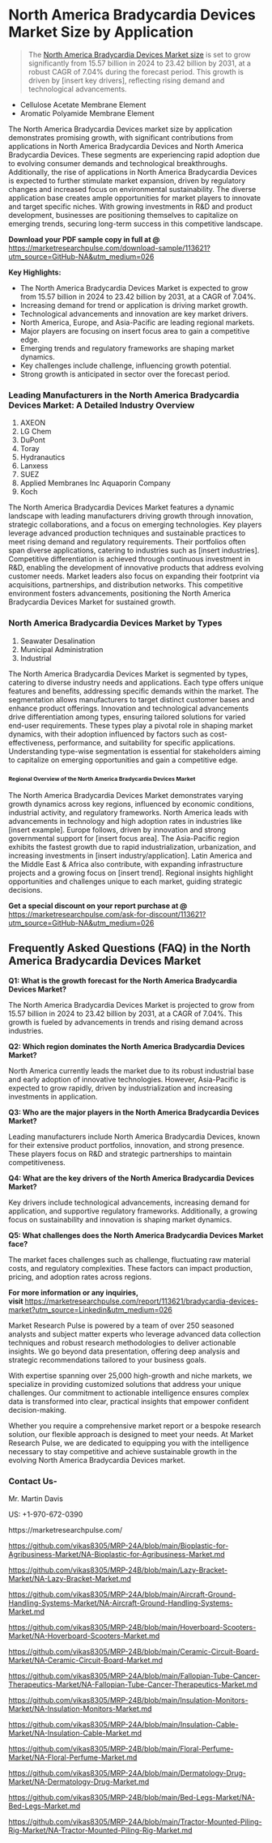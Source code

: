 <h1>North America Bradycardia Devices Market&nbsp;Size by Application</h1><blockquote><p>The <a href="https://marketresearchpulse.com/download-sample/113621?utm_source=GitHub-NA&amp;utm_medium=026">North America Bradycardia Devices Market size</a> is set to grow significantly from 15.57 billion in 2024 to 23.42 billion by 2031, at a robust CAGR of 7.04% during the forecast period. This growth is driven by [insert key drivers], reflecting rising demand and technological advancements.</p></blockquote><ul><li>Cellulose Acetate Membrane Element<li> Aromatic Polyamide Membrane Element</li></ul><p>The North America Bradycardia Devices market size by application demonstrates promising growth, with significant contributions from applications in North America Bradycardia Devices and North America Bradycardia Devices. These segments are experiencing rapid adoption due to evolving consumer demands and technological breakthroughs. Additionally, the rise of applications in North America Bradycardia Devices is expected to further stimulate market expansion, driven by regulatory changes and increased focus on environmental sustainability. The diverse application base creates ample opportunities for market players to innovate and target specific niches. With growing investments in R&D and product development, businesses are positioning themselves to capitalize on emerging trends, securing long-term success in this competitive landscape.</p><p><strong>Download your PDF sample copy in full at @ </strong><a href="https://marketresearchpulse.com/download-sample/113621?utm_source=GitHub-NA&amp;utm_medium=026">https://marketresearchpulse.com/download-sample/113621?utm_source=GitHub-NA&amp;utm_medium=026</a></p><p><strong>Key Highlights: </strong></p><ul><li>The North America Bradycardia Devices Market is expected to grow from 15.57 billion in 2024 to 23.42 billion by 2031, at a CAGR of 7.04%.</li><li>Increasing demand for trend or application is driving market growth.</li><li>Technological advancements and innovation are key market drivers.</li><li>North America, Europe, and Asia-Pacific are leading regional markets.</li><li>Major players are focusing on insert focus area to gain a competitive edge.</li><li>Emerging trends and regulatory frameworks are shaping market dynamics.</li><li>Key challenges include challenge, influencing growth potential.</li><li>Strong growth is anticipated in sector over the forecast period.</li></ul><h3>Leading Manufacturers in the North America Bradycardia Devices Market: A Detailed Industry Overview</h3><ol><li>AXEON</li><li>LG Chem</li><li>DuPont</li><li>Toray</li><li>Hydranautics</li><li>Lanxess</li><li>SUEZ</li><li>Applied Membranes Inc Aquaporin Company</li><li>Koch</li></ol><div class="flex max-w-full flex-col flex-grow"><div class="min-h-8 text-message flex w-full flex-col items-end gap-2 whitespace-normal break-words [.text-message+&amp;]:mt-5" dir="auto" data-message-author-role="assistant" data-message-id="fd8432e4-4910-450d-b182-61b7bfb0a01f" data-message-model-slug="gpt-4o"><div class="flex w-full flex-col gap-1 empty:hidden first:pt-[3px]"><div class="markdown prose w-full break-words dark:prose-invert light"><p>The North America Bradycardia Devices Market features a dynamic landscape with leading manufacturers driving growth through innovation, strategic collaborations, and a focus on emerging technologies. Key players leverage advanced production techniques and sustainable practices to meet rising demand and regulatory requirements. Their portfolios often span diverse applications, catering to industries such as [insert industries]. Competitive differentiation is achieved through continuous investment in R&amp;D, enabling the development of innovative products that address evolving customer needs. Market leaders also focus on expanding their footprint via acquisitions, partnerships, and distribution networks. This competitive environment fosters advancements, positioning the North America Bradycardia Devices Market for sustained growth.</p></div></div></div></div><h3>North America Bradycardia Devices Market by Types</h3><ol><li>Seawater Desalination<li> Municipal Administration<li> Industrial</li></ol><div class="flex max-w-full flex-col flex-grow"><div class="min-h-8 text-message flex w-full flex-col items-end gap-2 whitespace-normal break-words [.text-message+&amp;]:mt-5" dir="auto" data-message-author-role="assistant" data-message-id="084470be-0bb7-4664-bddf-5156b4f41249" data-message-model-slug="gpt-4o-mini"><div class="flex w-full flex-col gap-1 empty:hidden first:pt-[3px]"><div class="markdown prose w-full break-words dark:prose-invert light"><p>The North America Bradycardia Devices Market is segmented by types, catering to diverse industry needs and applications. Each type offers unique features and benefits, addressing specific demands within the market. The segmentation allows manufacturers to target distinct customer bases and enhance product offerings. Innovation and technological advancements drive differentiation among types, ensuring tailored solutions for varied end-user requirements. These types play a pivotal role in shaping market dynamics, with their adoption influenced by factors such as cost-effectiveness, performance, and suitability for specific applications. Understanding type-wise segmentation is essential for stakeholders aiming to capitalize on emerging opportunities and gain a competitive edge.</p></div></div></div></div><h3><span style="font-size: 11px;">Regional Overview of the North America Bradycardia Devices Market</span></h3><div class="flex max-w-full flex-col flex-grow"><div class="min-h-8 text-message flex w-full flex-col items-end gap-2 whitespace-normal break-words [.text-message+&amp;]:mt-5" dir="auto" data-message-author-role="assistant" data-message-id="e9038762-ce64-4e30-91c9-9bd413514231" data-message-model-slug="gpt-4o-mini"><div class="flex w-full flex-col gap-1 empty:hidden first:pt-[3px]"><div class="markdown prose w-full break-words dark:prose-invert light"><p>The North America Bradycardia Devices Market demonstrates varying growth dynamics across key regions, influenced by economic conditions, industrial activity, and regulatory frameworks. North America leads with advancements in technology and high adoption rates in industries like [insert example]. Europe follows, driven by innovation and strong governmental support for [insert focus area]. The Asia-Pacific region exhibits the fastest growth due to rapid industrialization, urbanization, and increasing investments in [insert industry/application]. Latin America and the Middle East &amp; Africa also contribute, with expanding infrastructure projects and a growing focus on [insert trend]. Regional insights highlight opportunities and challenges unique to each market, guiding strategic decisions.</p></div></div></div></div><p><strong>Get a special discount on your report purchase at @ </strong><a href="https://marketresearchpulse.com/ask-for-discount/113621?utm_source=GitHub-NA&amp;utm_medium=026">https://marketresearchpulse.com/ask-for-discount/113621?utm_source=GitHub-NA&amp;utm_medium=026</a></p><h2>Frequently Asked Questions (FAQ) in the North America Bradycardia Devices Market</h2><p><strong>Q1: What is the growth forecast for the North America Bradycardia Devices Market?</strong></p><p>The North America Bradycardia Devices Market is projected to grow from 15.57 billion in 2024 to 23.42 billion by 2031, at a CAGR of 7.04%. This growth is fueled by advancements in trends and rising demand across industries.</p><p><strong>Q2: Which region dominates the North America Bradycardia Devices Market?</strong></p><p>North America currently leads the market due to its robust industrial base and early adoption of innovative technologies. However, Asia-Pacific is expected to grow rapidly, driven by industrialization and increasing investments in application.</p><p><strong>Q3: Who are the major players in the North America Bradycardia Devices Market?</strong></p><p>Leading manufacturers include North America Bradycardia Devices, known for their extensive product portfolios, innovation, and strong presence. These players focus on R&amp;D and strategic partnerships to maintain competitiveness.</p><p><strong>Q4: What are the key drivers of the North America Bradycardia Devices Market?</strong></p><p>Key drivers include technological advancements, increasing demand for application, and supportive regulatory frameworks. Additionally, a growing focus on sustainability and innovation is shaping market dynamics.</p><p><strong>Q5: What challenges does the North America Bradycardia Devices Market face?</strong></p><p>The market faces challenges such as challenge, fluctuating raw material costs, and regulatory complexities. These factors can impact production, pricing, and adoption rates across regions.</p><p><strong>For more information or any inquiries, visit&nbsp;</strong><a href="https://marketresearchpulse.com/report/113621/bradycardia-devices-market?utm_source=Linkedin&utm_medium=026">https://marketresearchpulse.com/report/113621/bradycardia-devices-market?utm_source=Linkedin&utm_medium=026</a></p><p>Market Research Pulse is powered by a team of over 250 seasoned analysts and subject matter experts who leverage advanced data collection techniques and robust research methodologies to deliver actionable insights. We go beyond data presentation, offering deep analysis and strategic recommendations tailored to your business goals.</p><p>With expertise spanning over 25,000 high-growth and niche markets, we specialize in providing customized solutions that address your unique challenges. Our commitment to actionable intelligence ensures complex data is transformed into clear, practical insights that empower confident decision-making.</p><p>Whether you require a comprehensive market report or a bespoke research solution, our flexible approach is designed to meet your needs. At Market Research Pulse, we are dedicated to equipping you with the intelligence necessary to stay competitive and achieve sustainable growth in the evolving North America Bradycardia Devices market.</p><h3><strong>Contact Us-</strong></h3><p>Mr. Martin Davis</p><p>US: +1-970-672-0390</p><p>https://marketresearchpulse.com/</p><p><a href="https://github.com/vikas8305/MRP-24A/blob/main/Bioplastic-for-Agribusiness-Market/NA-Bioplastic-for-Agribusiness-Market.md">https://github.com/vikas8305/MRP-24A/blob/main/Bioplastic-for-Agribusiness-Market/NA-Bioplastic-for-Agribusiness-Market.md</a></p><p><a href="https://github.com/vikas8305/MRP-24B/blob/main/Lazy-Bracket-Market/NA-Lazy-Bracket-Market.md">https://github.com/vikas8305/MRP-24B/blob/main/Lazy-Bracket-Market/NA-Lazy-Bracket-Market.md</a></p><p><a href="https://github.com/vikas8305/MRP-24A/blob/main/Aircraft-Ground-Handling-Systems-Market/NA-Aircraft-Ground-Handling-Systems-Market.md">https://github.com/vikas8305/MRP-24A/blob/main/Aircraft-Ground-Handling-Systems-Market/NA-Aircraft-Ground-Handling-Systems-Market.md</a></p><p><a href="https://github.com/vikas8305/MRP-24B/blob/main/Hoverboard-Scooters-Market/NA-Hoverboard-Scooters-Market.md">https://github.com/vikas8305/MRP-24B/blob/main/Hoverboard-Scooters-Market/NA-Hoverboard-Scooters-Market.md</a></p><p><a href="https://github.com/vikas8305/MRP-24B/blob/main/Ceramic-Circuit-Board-Market/NA-Ceramic-Circuit-Board-Market.md">https://github.com/vikas8305/MRP-24B/blob/main/Ceramic-Circuit-Board-Market/NA-Ceramic-Circuit-Board-Market.md</a></p><p><a href="https://github.com/vikas8305/MRP-24A/blob/main/Fallopian-Tube-Cancer-Therapeutics-Market/NA-Fallopian-Tube-Cancer-Therapeutics-Market.md">https://github.com/vikas8305/MRP-24A/blob/main/Fallopian-Tube-Cancer-Therapeutics-Market/NA-Fallopian-Tube-Cancer-Therapeutics-Market.md</a></p><p><a href="https://github.com/vikas8305/MRP-24B/blob/main/Insulation-Monitors-Market/NA-Insulation-Monitors-Market.md">https://github.com/vikas8305/MRP-24B/blob/main/Insulation-Monitors-Market/NA-Insulation-Monitors-Market.md</a></p><p><a href="https://github.com/vikas8305/MRP-24A/blob/main/Insulation-Cable-Market/NA-Insulation-Cable-Market.md">https://github.com/vikas8305/MRP-24A/blob/main/Insulation-Cable-Market/NA-Insulation-Cable-Market.md</a></p><p><a href="https://github.com/vikas8305/MRP-24B/blob/main/Floral-Perfume-Market/NA-Floral-Perfume-Market.md">https://github.com/vikas8305/MRP-24B/blob/main/Floral-Perfume-Market/NA-Floral-Perfume-Market.md</a></p><p><a href="https://github.com/vikas8305/MRP-24A/blob/main/Dermatology-Drug-Market/NA-Dermatology-Drug-Market.md">https://github.com/vikas8305/MRP-24A/blob/main/Dermatology-Drug-Market/NA-Dermatology-Drug-Market.md</a></p><p><a href="https://github.com/vikas8305/MRP-24B/blob/main/Bed-Legs-Market/NA-Bed-Legs-Market.md">https://github.com/vikas8305/MRP-24B/blob/main/Bed-Legs-Market/NA-Bed-Legs-Market.md</a></p><p><a href="https://github.com/vikas8305/MRP-24A/blob/main/Tractor-Mounted-Piling-Rig-Market/NA-Tractor-Mounted-Piling-Rig-Market.md">https://github.com/vikas8305/MRP-24A/blob/main/Tractor-Mounted-Piling-Rig-Market/NA-Tractor-Mounted-Piling-Rig-Market.md</a></p>
